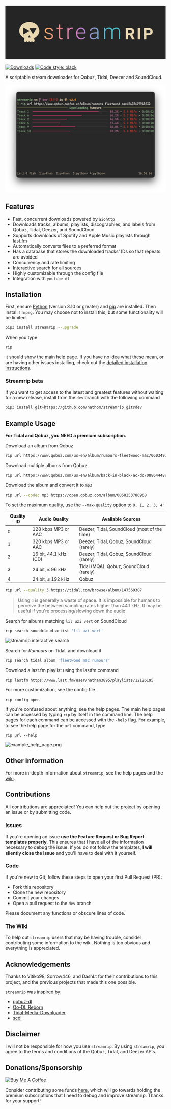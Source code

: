 
![streamrip](demo/logo.svg)

[![Downloads](https://pepy.tech/badge/streamrip)](https://pepy.tech/project/streamrip)
[![Code style: black](https://img.shields.io/badge/code%20style-black-000000.svg)](https://github.com/python/black)

A scriptable stream downloader for Qobuz, Tidal, Deezer and SoundCloud.

![Streamrip downloading an album](demo/download_album.png)


## Features

- Fast, concurrent downloads powered by `aiohttp`
- Downloads tracks, albums, playlists, discographies, and labels from Qobuz, Tidal, Deezer, and SoundCloud
- Supports downloads of Spotify and Apple Music playlists through [last.fm](https://www.last.fm)
- Automatically converts files to a preferred format
- Has a database that stores the downloaded tracks' IDs so that repeats are avoided
- Concurrency and rate limiting
- Interactive search for all sources
- Highly customizable through the config file
- Integration with `youtube-dl`

## Installation

First, ensure [Python](https://www.python.org/downloads/) (version 3.10 or greater) and [pip](https://pip.pypa.io/en/stable/installing/) are installed. Then install `ffmpeg`. You may choose not to install this, but some functionality will be limited.

```bash
pip3 install streamrip --upgrade
```

When you type

```bash
rip
```

it should show the main help page. If you have no idea what these mean, or are having other issues installing, check out the [detailed installation instructions](https://github.com/nathom/streamrip/wiki#detailed-installation-instructions).


### Streamrip beta

If you want to get access to the latest and greatest features without waiting for a new release, install
from the `dev` branch with the following command

```bash
pip3 install git+https://github.com/nathom/streamrip.git@dev
```

## Example Usage

**For Tidal and Qobuz, you NEED a premium subscription.**

Download an album from Qobuz

```bash
rip url https://www.qobuz.com/us-en/album/rumours-fleetwood-mac/0603497941032
```

Download multiple albums from Qobuz

```bash
rip url https://www.qobuz.com/us-en/album/back-in-black-ac-dc/0886444889841 https://www.qobuz.com/us-en/album/blue-train-john-coltrane/0060253764852
```



Download the album and convert it to `mp3`

```bash
rip url --codec mp3 https://open.qobuz.com/album/0060253780968
```



To set the maximum quality, use the `--max-quality` option to `0, 1, 2, 3, 4`:

| Quality ID | Audio Quality         | Available Sources                            |
| ---------- | --------------------- | -------------------------------------------- |
| 0          | 128 kbps MP3 or AAC   | Deezer, Tidal, SoundCloud (most of the time) |
| 1          | 320 kbps MP3 or AAC   | Deezer, Tidal, Qobuz, SoundCloud (rarely)    |
| 2          | 16 bit, 44.1 kHz (CD) | Deezer, Tidal, Qobuz, SoundCloud (rarely)    |
| 3          | 24 bit, ≤ 96 kHz      | Tidal (MQA), Qobuz, SoundCloud (rarely)      |
| 4          | 24 bit, ≤ 192 kHz     | Qobuz                                        |


```bash
rip url --quality 3 https://tidal.com/browse/album/147569387
```

> Using `4` is generally a waste of space. It is impossible for humans to perceive the between sampling rates higher than 44.1 kHz. It may be useful if you're processing/slowing down the audio.

Search for albums matching `lil uzi vert` on SoundCloud

```bash
rip search soundcloud artist 'lil uzi vert'
```

![streamrip interactive search](https://github.com/nathom/streamrip/blob/dev/demo/album_search.png?raw=true)

Search for *Rumours* on Tidal, and download it

```bash
rip search tidal album 'fleetwood mac rumours'
```

Download a last.fm playlist using the lastfm command

```
rip lastfm https://www.last.fm/user/nathan3895/playlists/12126195
```

For more customization, see the config file

```
rip config open
```



If you're confused about anything, see the help pages. The main help pages can be accessed by typing `rip` by itself in the command line. The help pages for each command can be accessed with the `-help` flag. For example, to see the help page for the `url` command, type

```
rip url --help
```

![example_help_page.png](https://github.com/nathom/streamrip/blob/dev/demo/example_help_page.png?raw=true)

## Other information

For more in-depth information about `streamrip`, see the help pages and the [wiki](https://github.com/nathom/streamrip/wiki/).


## Contributions

All contributions are appreciated! You can help out the project by opening an issue
or by submitting code.

### Issues

If you're opening an issue **use the Feature Request or Bug Report templates properly**. This ensures
that I have all of the information necessary to debug the issue. If you do not follow the templates,
**I will silently close the issue** and you'll have to deal with it yourself.

### Code

If you're new to Git, follow these steps to open your first Pull Request (PR):

- Fork this repository
- Clone the new repository
- Commit your changes
- Open a pull request to the `dev` branch

Please document any functions or obscure lines of code.

### The Wiki

To help out `streamrip` users that may be having trouble, consider contributing some information to the wiki. 
Nothing is too obvious and everything is appreciated.

## Acknowledgements

Thanks to Vitiko98, Sorrow446, and DashLt for their contributions to this project, and the previous projects that made this one possible.

`streamrip` was inspired by:

- [qobuz-dl](https://github.com/vitiko98/qobuz-dl)
- [Qo-DL Reborn](https://github.com/badumbass/Qo-DL-Reborn)
- [Tidal-Media-Downloader](https://github.com/yaronzz/Tidal-Media-Downloader)
- [scdl](https://github.com/flyingrub/scdl)



## Disclaimer


I will not be responsible for how you use `streamrip`. By using `streamrip`, you agree to the terms and conditions of the Qobuz, Tidal, and Deezer APIs.

## Donations/Sponsorship

<a href="https://www.buymeacoffee.com/nathom" target="_blank"><img src="https://cdn.buymeacoffee.com/buttons/default-orange.png" alt="Buy Me A Coffee" height="41" width="174"></a>


Consider contributing some funds [here](https://www.buymeacoffee.com/nathom), which will go towards holding
the premium subscriptions that I need to debug and improve streamrip. Thanks for your support!
